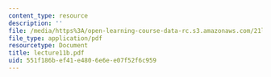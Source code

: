 ```yaml
---
content_type: resource
description: ''
file: /media/https%3A/open-learning-course-data-rc.s3.amazonaws.com/21l-701-literary-interpretation-interpreting-poetry-fall-2003/551f186bef41e4806e6ee07f52f6c959_lecture11b.pdf
file_type: application/pdf
resourcetype: Document
title: lecture11b.pdf
uid: 551f186b-ef41-e480-6e6e-e07f52f6c959
---
```

